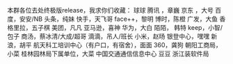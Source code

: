 本群各位去处终极版release，我求你们收藏： 球球  腾讯 ，章巍  京东 ，大号  百度，安安/NB   头条，纯妹  快手，天飞哥  face++，黎明  博时，陈橙  广发，大鱼  香格里拉，五子棋  美团，凡凡  亚马逊，喜神  华为，大白  陌陌， 韩特  keep，小智/包子  商汤，蔡冰清/大成/超哥  滴滴，吊人/班长  小米，赵旸  银登中心，嘿嘿  新浪，胡平 航天科工培训中心（有户口，有宿舍），面面  360，龚狗  朝阳工商局，小菜  桂林园林局下属单位，大菜  中国交通通信信息中心 豆豆 浙江装软件局
